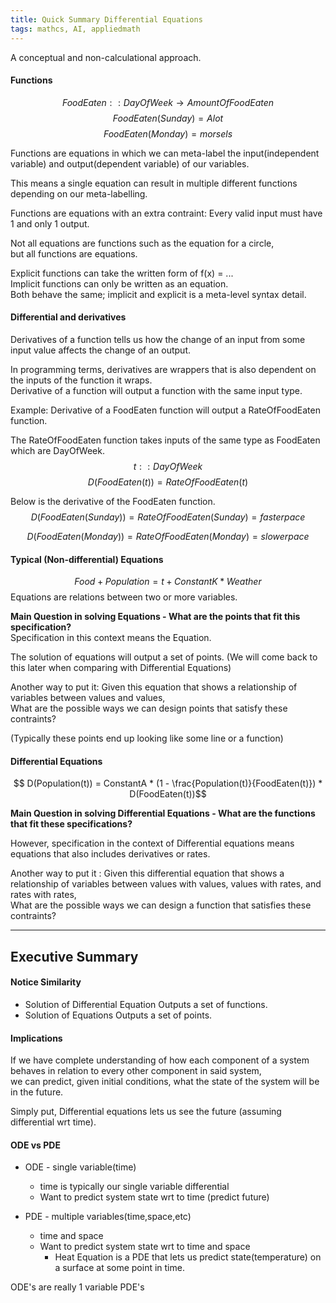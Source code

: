 ```yaml
---
title: Quick Summary Differential Equations
tags: mathcs, AI, appliedmath
---
```

A conceptual and non-calculational approach.

#### Functions
$$ FoodEaten :: DayOfWeek \rightarrow AmountOfFoodEaten $$ 
$$FoodEaten(Sunday) = Alot $$
$$FoodEaten(Monday) = morsels $$

Functions are equations in which we can meta-label the input(independent variable) and output(dependent variable) of our variables.

This means a single equation can result in multiple different functions depending on our meta-labelling. 

Functions are equations with an extra contraint: Every valid input must have 1 and only 1 output.

Not all equations are functions such as the equation for a circle,  
but all functions are equations.

Explicit functions can take the written form of f(x) = ...  
Implicit functions can only be written as an equation.  
Both behave the same; implicit and explicit is a meta-level syntax detail. 
  


#### Differential and derivatives
Derivatives of a function tells us how the change of an input from some input value affects the change of an output.

In programming terms, derivatives are wrappers that is also dependent on the inputs of the function it wraps.  
Derivative of a function will output a function with the same input type.


Example: 
Derivative of a FoodEaten function will output a RateOfFoodEaten function.  

The RateOfFoodEaten function takes inputs of the same type as FoodEaten which are DayOfWeek. 
$$ t :: DayOfWeek $$
$$ D(FoodEaten(t)) = RateOfFoodEaten(t) $$  


Below is the derivative of the FoodEaten function.
$$ D(FoodEaten(Sunday)) = RateOfFoodEaten(Sunday) = faster pace $$

$$ D(FoodEaten(Monday)) = RateOfFoodEaten(Monday) = slower pace $$

#### Typical (Non-differential) Equations
$$ Food + Population = t + ConstantK * Weather$$
Equations are relations between two or more variables.  

**Main Question in solving Equations - What are the points that fit this specification?**  
Specification in this context means the Equation.

The solution of equations will output a set of points. (We will come back to this later when comparing with Differential Equations)

Another way to put it:
Given this equation that shows a relationship of variables between values and values,  
What are the possible ways we can design points that satisfy these contraints?

(Typically these points end up looking like some line or a function)




#### Differential Equations

$$ D(Population(t)) = ConstantA * (1 - \frac{Population(t)}{FoodEaten(t)}) * D(FoodEaten(t))$$

**Main Question in solving Differential Equations - What are the functions that fit these specifications?**

However, specification in the context of Differential equations means equations that also includes derivatives or rates.


Another way to put it : 
Given this differential equation that shows a relationship of variables between values with values, values with rates, and rates with rates,  
What are the possible ways we can design a function that satisfies these contraints?

---
## Executive Summary

#### Notice Similarity

* Solution of Differential Equation Outputs a set of functions.
* Solution of Equations Outputs a set of points.


#### Implications

If we have complete understanding of how each component of a system behaves in relation to every other component in said system,  
we can predict, given initial conditions, what the state of the system will be in the future.  

Simply put, Differential equations lets us see the future (assuming differential wrt time).

#### ODE vs PDE

* ODE - single variable(time)
  * time is typically our single variable differential 
  * Want to predict system state wrt to time (predict future)

* PDE - multiple variables(time,space,etc)
  * time and space
  * Want to predict system state wrt to time and space 
    * Heat Equation is a PDE that lets us predict state(temperature) on a surface at some point in time.  

ODE's are really 1 variable PDE's
